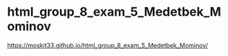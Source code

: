 # html_group_8_exam_5_Medetbek_Mominov
https://moskit33.github.io/html_group_8_exam_5_Medetbek_Mominov/
